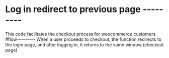 # Log in redirect to previous page ---------
This code facilitates the checkout process for woocommerce customers.
#flow---------
When a user proceeds to checkout, the function redirects to the login page, and after logging in, it returns to the same window (checkout page) 
